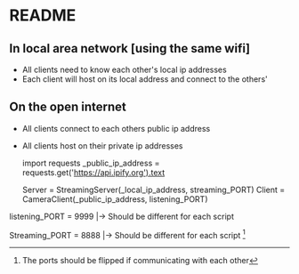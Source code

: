
# README

## In local area network [using the same wifi]
- All clients need to know each other's local ip addresses
- Each client will host on its local address and connect to the others'

## On the open internet
- All clients connect to each others public ip address
- All clients host on their private ip addresses

    import requests
    _public_ip_address = requests.get(\'https://api.ipify.org').text

    Server = StreamingServer(_local_ip_address, streaming_PORT)
    Client = CameraClient(_public_ip_address, listening_PORT)


listening_PORT = 9999 |-> Should be different for each script

Streaming_PORT = 8888 |-> Should be different for each script [^footnote]
[^footnote]: The ports should be flipped if communicating with each other

